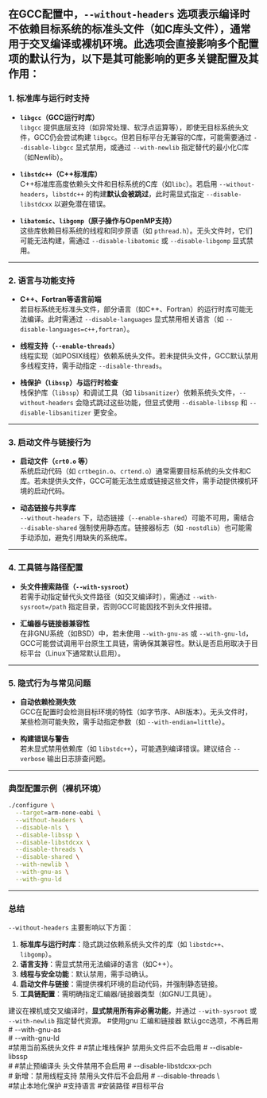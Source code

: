 在GCC配置中，`--without-headers` 选项表示**编译时不依赖目标系统的标准头文件**（如C库头文件），通常用于交叉编译或裸机环境。此选项会直接影响多个配置项的默认行为，以下是其可能影响的更多关键配置及其作用：
---

### **1. 标准库与运行时支持**
- **`libgcc`（GCC运行时库）**  
  `libgcc` 提供底层支持（如异常处理、软浮点运算等），即使无目标系统头文件，GCC仍会尝试构建 `libgcc`。但若目标平台无兼容的C库，可能需要通过 `--disable-libgcc` 显式禁用，或通过 `--with-newlib` 指定替代的最小化C库（如Newlib）。

- **`libstdc++`（C++标准库）**  
  C++标准库高度依赖头文件和目标系统的C库（如`libc`）。若启用 `--without-headers`，`libstdc++` 的构建**默认会被跳过**，此时需显式指定 `--disable-libstdcxx` 以避免潜在错误。

- **`libatomic`、`libgomp`（原子操作与OpenMP支持）**  
  这些库依赖目标系统的线程和同步原语（如 `pthread.h`）。无头文件时，它们可能无法构建，需通过 `--disable-libatomic` 或 `--disable-libgomp` 显式禁用。

---

### **2. 语言与功能支持**
- **C++、Fortran等语言前端**  
  若目标系统无标准头文件，部分语言（如C++、Fortran）的运行时库可能无法编译。此时需通过 `--disable-languages` 显式禁用相关语言（如 `--disable-languages=c++,fortran`）。

- **线程支持（`--enable-threads`）**  
  线程实现（如POSIX线程）依赖系统头文件。若未提供头文件，GCC默认禁用多线程支持，需手动指定 `--disable-threads`。

- **栈保护（`libssp`）与运行时检查**  
  栈保护库（`libssp`）和调试工具（如 `libsanitizer`）依赖系统头文件，`--without-headers` 会隐式跳过这些功能，但显式使用 `--disable-libssp` 和 `--disable-libsanitizer` 更安全。

---

### **3. 启动文件与链接行为**
- **启动文件（`crt0.o` 等）**  
  系统启动代码（如 `crtbegin.o`、`crtend.o`）通常需要目标系统的头文件和C库。若未提供头文件，GCC可能无法生成或链接这些文件，需手动提供裸机环境的启动代码。

- **动态链接与共享库**  
  `--without-headers` 下，动态链接（`--enable-shared`）可能不可用，需结合 `--disable-shared` 强制使用静态库。链接器标志（如 `-nostdlib`）也可能需手动添加，避免引用缺失的系统库。

---

### **4. 工具链与路径配置**
- **头文件搜索路径（`--with-sysroot`）**  
  若需手动指定替代头文件路径（如交叉编译时），需通过 `--with-sysroot=/path` 指定目录，否则GCC可能因找不到头文件报错。

- **汇编器与链接器兼容性**  
  在非GNU系统（如BSD）中，若未使用 `--with-gnu-as` 或 `--with-gnu-ld`，GCC可能尝试调用平台原生工具链，需确保其兼容性。默认是否启用取决于目标平台（Linux下通常默认启用）。

---

### **5. 隐式行为与常见问题**
- **自动依赖检测失效**  
  GCC在配置时会检测目标环境的特性（如字节序、ABI版本）。无头文件时，某些检测可能失败，需手动指定参数（如 `--with-endian=little`）。

- **构建错误与警告**  
  若未显式禁用依赖库（如 `libstdc++`），可能遇到编译错误。建议结合 `--verbose` 输出日志排查问题。

---

### **典型配置示例（裸机环境）**
```bash
./configure \
  --target=arm-none-eabi \
  --without-headers \
  --disable-nls \
  --disable-libssp \
  --disable-libstdcxx \
  --disable-threads \
  --disable-shared \
  --with-newlib \
  --with-gnu-as \
  --with-gnu-ld
```

---

### **总结**
`--without-headers` 主要影响以下方面：
1. **标准库与运行时库**：隐式跳过依赖系统头文件的库（如 `libstdc++`、`libgomp`）。
2. **语言支持**：需显式禁用无法编译的语言（如C++）。
3. **线程与安全功能**：默认禁用，需手动确认。
4. **启动文件与链接**：需提供裸机环境的启动代码，并强制静态链接。
5. **工具链配置**：需明确指定汇编器/链接器类型（如GNU工具链）。

建议在裸机或交叉编译时，**显式禁用所有非必需功能**，并通过 `--with-sysroot` 或 `--with-newlib` 指定替代资源。
#使用gnu 汇编和链接器 默认gcc选项，不再启用
        # --with-gnu-as \
        # --with-gnu-ld \
        #禁用当前系统头文件
        # #禁止堆栈保护 禁用头文件后不会启用
        # --disable-libssp \
        # #禁止预编译头 头文件禁用不会启用
        # --disable-libstdcxx-pch \
        # 新增：禁用线程支持 禁用头文件后不会启用
        # --disable-threads \              
        #禁止本地化保护
        #支持语言
        #安装路径
        #目标平台
